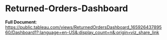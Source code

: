 # Returned-Orders-Dashboard

**Full Document**: https://public.tableau.com/views/ReturnedOrdersDashboard_16592643789560/Dashboard1?:language=en-US&:display_count=n&:origin=viz_share_link
